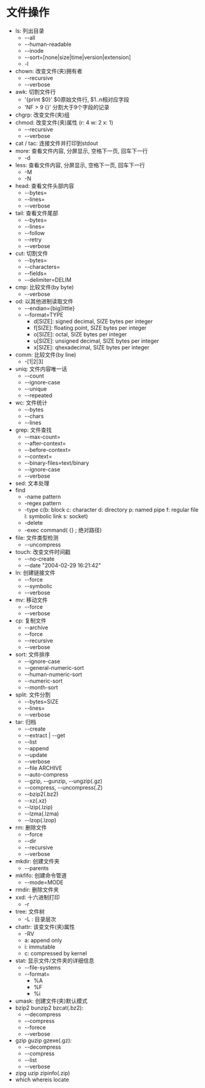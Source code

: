 # 文件操作
- ls: 列出目录
  - --all
  - --human-readable
  - --inode
  - --sort=[none|size|time|version|extension]
  - -l
- chown: 改变文件(夹)拥有者
  - --recursive
  - --verbose
- awk: 切割文件行
  - '{print $0}' $0原始文件行, $1..n相对应字段
  - 'NF > 9 {}' 分割大于9个字段的记录
- chgrp: 改变文件(夹)组
- chmod: 改变文件(夹)属性 (r: 4 w: 2 x: 1)
  - --recursive
  - --verbose
- cat / tac: 连接文件并打印到stdout
- more: 查看文件内容, 分屏显示, 空格下一页, 回车下一行
  - -d
- less: 查看文件内容, 分屏显示, 空格下一页, 回车下一行
  - -M
  - -N
- head: 查看文件头部内容
  - --bytes=<N>
  - --lines=<N>
  - --verbose
- tail: 查看文件尾部
  - --bytes=<N>
  - --lines=<N>
  - --follow
  - --retry
  - --verbose
- cut: 切割文件
  - --bytes=<N1-N2>
  - --characters=<N1-N2>
  - --fields=<N1-N2>
  - --delimiter=DELIM
- cmp: 比较文件(by byte)
  - --verbose
- od: 以其他进制读取文件
  - --endian={big|little}
  - --format=TYPE
    - d[SIZE]: signed decimal, SIZE bytes per integer
    - f[SIZE]: floating point, SIZE bytes per integer
    - o[SIZE]: octal, SIZE bytes per integer
    - u[SIZE]: unsigned decimal, SIZE bytes per integer
    - x[SIZE]: qhexadecimal, SIZE bytes per integer
- comm: 比较文件(by line)
  - -[1|2|3]
- uniq: 文件内容唯一话
  - --count
  - --ignore-case
  - --unique
  - --repeated
- wc: 文件统计
  - --bytes
  - --chars
  - --lines 
- grep: 文件查找
  - --max-count=<N>
  - --after-context=<N>
  - --before-context=<N>
  - --context=<N>
  - --binary-files=text/binary
  - --ignore-case
  - --verbose
- sed: 文本处理
- find
  - -name pattern
  - -regex pattern
  - -type c(b: block c: character d: directory p: named pipe f: regular file l: symbolic link s: socket)
  - -delete
  - -exec command( {} \; 绝对路径)
- file: 文件类型检测
  - --uncompress
- touch: 改变文件时间戳
  - --no-create
  - --date "2004-02-29 16:21:42"
- ln: 创建链接文件
  - --force
  - --symbolic
  - --verbose
- mv: 移动文件
  - --force
  - --verbose
- cp: 复制文件
  - --archive
  - --force
  - --recursive
  - --verbose
- sort: 文件排序
  - --ignore-case
  - --general-numeric-sort
  - --human-numeric-sort
  - --numeric-sort
  - --month-sort
- split: 文件分割
  - --bytes=SIZE
  - --lines=<N>
  - --verbose
- tar: 归档
  - --create
  - --extract | --get
  - --list
  - --append
  - --update
  - --verbose
  - --file ARCHIVE
  - --auto-compress
  - --gzip, --gunzip, --ungzip(.gz)
  - --compress, --uncompress(.Z)
  - --bzip2(.bz2)
  - --xz(.xz)
  - --lzip(.lzip)
  - --lzma(.lzma)
  - --lzop(.lzop)
- rm: 删除文件
  - --force
  - --dir
  - --recursive
  - --verbose
- mkdir: 创建文件夹
  - --parents
- mkfifo: 创建命令管道
  - --mode=MODE
- rmdir: 删除文件夹
- xxd: 十六进制打印
  - -r
- tree: 文件树
  - -L <Num>: 目录层次
- chattr: 该变文件(夹)属性
  - -RV
  - a: append only
  - i: immutable
  - c: compressed by kernel
- stat: 显示文件/文件夹的详细信息
    - --file-systems
    - --format=
      - %A
      - %F
      - %i
- umask: 创建文件(夹)默认模式
- bzip2 bunzip2 bzcat(.bz2):
  - --decompress
  - --compress
  - --forece
  - --verbose
- gzip guzip gzexe(.gz):
  - --decompress
  - --compress
  - --list
  - --verbose
- zipg uzip zipinfo(.zip)
- which whereis locate